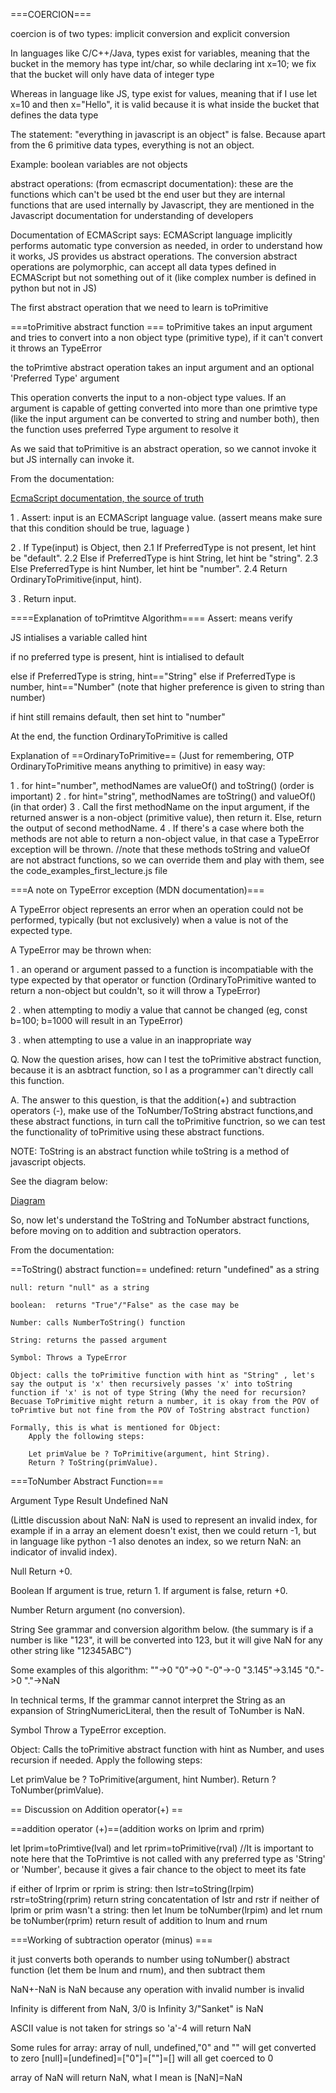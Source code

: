 ===COERCION===

coercion is of two types: implicit conversion and explicit conversion

In languages like C/C++/Java, types exist for variables, meaning that the bucket in the memory has type int/char, so while declaring int x=10; we fix that the bucket will only have data of integer type

Whereas in language like JS, type exist for values, meaning that if I use let x=10 and then x="Hello", it is valid because it is what inside the bucket that defines the data type

The statement: "everything in javascript is an object" is false. Because apart from the 6 primitive data types, everything is not an object. 

Example: boolean variables are not objects

abstract operations: (from ecmascript documentation): these are the functions which can't be used bt the end user but they are internal functions that are used internally by Javascript, they are mentioned in the Javascript documentation for understanding of developers


Documentation of ECMAScript says: 
ECMAScript language implicitly performs automatic type conversion as needed, in order to understand how it works, JS provides us abstract operations. The conversion abstract operations are polymorphic, can accept all data types defined in ECMAScript but not something out of it (like complex number is defined in python but not in JS)

The first abstract operation that we need to learn is toPrimitive

===toPrimitive abstract function ===
toPrimitive  takes an input argument and tries to convert into a non object type (primitive type), if it can't convert it throws an TypeError

 the toPrimtive abstract operation takes an input argument and an optional 'Preferred Type' argument

This operation converts the input to a non-object type values. If an argument is capable of getting converted into more than one primtive type (like the input argument can be converted to string and number both), then the function uses preferred Type argument to resolve it

As we said that toPrimitive is an abstract operation, so we cannot invoke it but JS internally can invoke it.

From the documentation:

[EcmaScript documentation, the source of truth ](https://262.ecma-international.org/10.0/#sec-abstract-operations)

1 . Assert: input is an ECMAScript language value. (assert means make sure that this condition should be true, laguage )

2 . If Type(input) is Object, then
    2.1 If PreferredType is not present, let hint be "default".
    2.2 Else if PreferredType is hint String, let hint be "string".
    2.3 Else PreferredType is hint Number, let hint be "number".
    2.4 Return OrdinaryToPrimitive(input, hint).

3 . Return input.

====Explanation of toPrimtitve Algorithm====
Assert: means verify

JS intialises a variable called hint

if no preferred type is present, hint is intialised to default

else if PreferredType is string, hint=="String"
else if PreferredType is number, hint=="Number"
(note that higher preference is given to string than number)

if hint still remains default, then set hint to "number"

At the end, the function OrdinaryToPrimitive is called

Explanation of ==OrdinaryToPrimitive== (Just for remembering, OTP OrdinaryToPrimitive means anything to primitive) in easy way:

1 . for hint="number", methodNames are valueOf() and toString() (order is important)
2 . for hint="string", methodNames are toString() and valueOf() (in that order)
3 . Call the first methodName on the input argument, if the returned answer is a non-object (primitive value), then return it. Else, return the output of second methodName.
4 . If there's a case where both the methods are not able to return a non-object value, in that case a TypeError exception will be thrown. //note that these methods toString and valueOf are not abstract functions, so we can override them and play with them, see the code_examples_first_lecture.js file

===A note on TypeError exception (MDN documentation)===

A TypeError object represents an error when an operation could not be performed, typically (but not exclusively) when a value is not of the expected type.

A TypeError may be thrown when:

1 . an operand or argument passed to a function is incompatiable with the type expected by that operator or function (OrdinaryToPrimitive wanted to return a non-object but couldn't, so it will throw a TypeError)

2 . when attempting to modiy a value that cannot be changed (eg, const b=100; b=1000 will result in an TypeError)

3 . when attempting to use a value in an inappropriate way


Q. Now the question arises, how can I test the toPrimitive abstract function, because it is an asbtract function, so I as a programmer can't directly call this function.

A. The answer to this question, is that the addition(+) and subtraction operators (-), make use of the ToNumber/ToString abstract functions,and these abstract functions, in turn call the toPrimitive functrion, so we can test the functionality of toPrimitive using these abstract functions.

NOTE: ToString is an abstract function while toString is a method of javascript objects.

See the diagram below:

[Diagram](https://drive.google.com/open?id=1TDaAjOJDe9WFlNKpBGDwNzsjzrtmHBDM)

So, now let's understand the ToString and ToNumber abstract functions, before moving on to addition and subtraction operators.

From the documentation:

==ToString() abstract function==
    undefined: return "undefined" as a string

    null: return "null" as a string

    boolean:  returns "True"/"False" as the case may be

    Number: calls NumberToString() function

    String: returns the passed argument

    Symbol: Throws a TypeError 

    Object: calls the toPrimitive function with hint as "String" , let's say the output is 'x' then recursively passes 'x' into toString function if 'x' is not of type String (Why the need for recursion? Becuase ToPrimitive might return a number, it is okay from the POV of toPrimtive but not fine from the POV of ToString abstract function)

    Formally, this is what is mentioned for Object: 	
        Apply the following steps:

        Let primValue be ? ToPrimitive(argument, hint String).
        Return ? ToString(primValue).


===ToNumber Abstract Function===

Argument Type	Result
Undefined NaN 

(Little discussion about NaN: NaN is used to represent an invalid index, for example if in a array an element doesn't exist, then we could return -1, but in language like python -1 also denotes an index, so we return NaN: an indicator of invalid index).

Null	Return +0.

Boolean	If argument is true, return 1. If argument is false, return +0.

Number	Return argument (no conversion).

String	See grammar and conversion algorithm below. (the summary is if a number is like "123", it will be converted into 123, but it will give NaN for any other string like "12345ABC")

Some examples of this algorithm:
""->0
"0"->0
"-0"->-0
"3.145"->3.145
"0."->0
"."->NaN

In technical terms, If the grammar cannot interpret the String as an expansion of StringNumericLiteral, then the result of ToNumber is NaN.

Symbol	Throw a TypeError exception.

Object: Calls the toPrimitive abstract function with hint as Number, and uses recursion if needed.
Apply the following steps:

Let primValue be ? ToPrimitive(argument, hint Number).
Return ? ToNumber(primValue).


== Discussion on Addition operator(+) == 


==addition operator (+)==(addition works  on lprim and rprim)

let lprim=toPrimtive(lval) and let rprim=toPrimitive(rval) //It is important to note here that the ToPrimtive is not called with any preferred type as 'String' or 'Number', because it gives a fair chance to the object to meet its fate

if either of lrprim or rprim is string:
    then lstr=toString(lrpim)
        rstr=toString(rprim)
        return string concatentation of lstr and rstr
if neither of lprim or prim wasn't a string:
    then let lnum be toNumber(lrpim) and let rnum be toNumber(rprim)
    return result of addition to lnum and rnum

===Working of subtraction operator (minus) ===

it just converts both operands to number using toNumber() abstract function (let them be lnum and rnum), and then subtract them 

NaN+-NaN is NaN because any operation with invalid number is invalid

Infinity is different from NaN, 3/0 is Infinity 3/"Sanket" is NaN

ASCII value is not taken for strings so 'a'-4 will return NaN

Some rules for array: array of null, undefined,"0" and "" will get converted to zero
 [null]=[undefined]=["0"]=[""]=[] will all get coerced to 0

array of NaN will return NaN, what I mean is [NaN]=NaN


